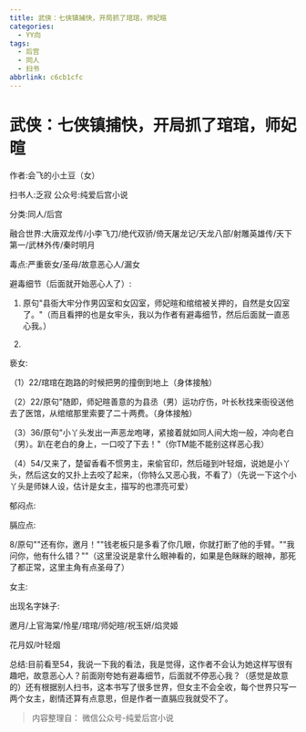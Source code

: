 ```yaml
---
title: 武侠：七侠镇捕快，开局抓了琯琯，师妃暄
categories:
  - YY向
tags:
  - 后宫
  - 同人
  - 扫书
abbrlink: c6cb1cfc
---
```

# 武侠：七侠镇捕快，开局抓了琯琯，师妃暄
作者:会飞的小土豆（女）

扫书人:乏寂 公众号:纯爱后宫小说

分类:同人/后宫

融合世界:大唐双龙传/小李飞刀/绝代双骄/倚天屠龙记/天龙八部/射雕英雄传/天下第一/武林外传/秦时明月

毒点:严重亵女/圣母/故意恶心人/漏女

避毒细节（后面就开始恶心人了）:

1.  原句"县衙大牢分作男囚室和女囚室，师妃暄和绾绾被关押的，自然是女囚室了。"（而且看押的也是女牢头，我以为作者有避毒细节，然后后面就一直恶心我。）

2.  

亵女:

（1）22/琯琯在跑路的时候把男的撞倒到地上（身体接触）

（2）22/原句"随即，师妃暄善意的为县丞（男）运功疗伤，叶长秋找来衙役送他去了医馆，从绾绾那里索要了二十两费。（身体接触）

（3）36/原句"小丫头发出一声恶龙咆哮，紧接着就如同人间大炮一般，冲向老白（男）。趴在老白的身上，一口咬了下去！"（你TM能不能别这样恶心我）

（4）54/又来了，楚留香看不惯男主，来偷官印，然后碰到叶轻烟，说她是小丫头，然后这女的又扑上去咬了起来，（你特么又恶心我，不看了）（先说一下这个小丫头是师妹人设，估计是女主，描写的也漂亮可爱）

郁闷点:

膈应点:

8/原句""还有你，邀月！""钱老板只是多看了你几眼，你就打断了他的手臂。""我问你，他有什么错？""（这里没说是拿什么眼神看的，如果是色眯眯的眼神，那死了都正常，这里主角有点圣母了）

女主:

出现名字妹子:

邀月/上官海棠/怜星/琯琯/师妃暄/祝玉妍/焰灵姬

花月奴/叶轻烟

总结:目前看至54，我说一下我的看法，我是觉得，这作者不会认为她这样写很有趣吧，故意恶心人？前面刚夸她有避毒细节，后面就不停恶心我？（感觉是故意的）还有根据别人扫书，这本书写了很多世界，但女主不会全收，每个世界只写一两个女主，剧情还算有点意思，但是作者一直膈应我就受不了。


> 内容整理自： 微信公众号-纯爱后宫小说